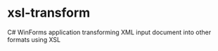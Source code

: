 # xsl-transform
C# WinForms application transforming XML input document into other formats using XSL
